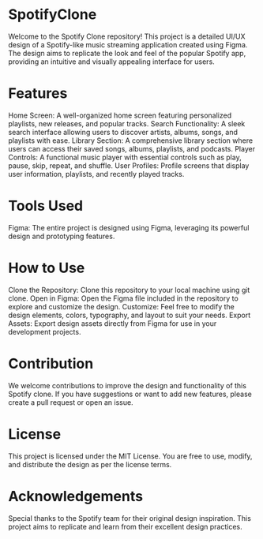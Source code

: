 # SpotifyClone
Welcome to the Spotify Clone repository! This project is a detailed UI/UX design of a Spotify-like music streaming application created using Figma. The design aims to replicate the look and feel of the popular Spotify app, providing an intuitive and visually appealing interface for users.
# Features
Home Screen: A well-organized home screen featuring personalized playlists, new releases, and popular tracks.
Search Functionality: A sleek search interface allowing users to discover artists, albums, songs, and playlists with ease.
Library Section: A comprehensive library section where users can access their saved songs, albums, playlists, and podcasts.
Player Controls: A functional music player with essential controls such as play, pause, skip, repeat, and shuffle.
User Profiles: Profile screens that display user information, playlists, and recently played tracks.

# Tools Used
Figma: The entire project is designed using Figma, leveraging its powerful design and prototyping features.

# How to Use
Clone the Repository: Clone this repository to your local machine using git clone.
Open in Figma: Open the Figma file included in the repository to explore and customize the design.
Customize: Feel free to modify the design elements, colors, typography, and layout to suit your needs.
Export Assets: Export design assets directly from Figma for use in your development projects.

# Contribution
We welcome contributions to improve the design and functionality of this Spotify clone. If you have suggestions or want to add new features, please create a pull request or open an issue.

# License
This project is licensed under the MIT License. You are free to use, modify, and distribute the design as per the license terms.

# Acknowledgements
Special thanks to the Spotify team for their original design inspiration. This project aims to replicate and learn from their excellent design practices.
